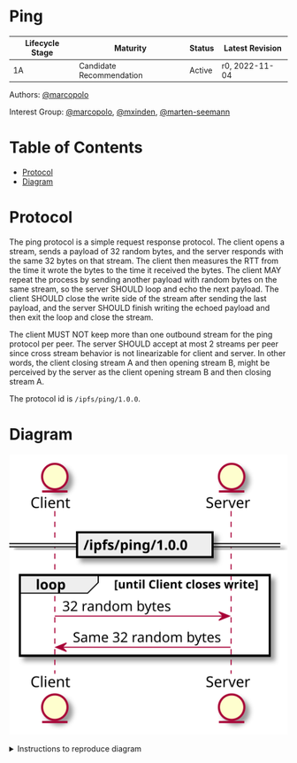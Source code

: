 # Ping <!-- omit in toc -->

| Lifecycle Stage | Maturity                 | Status | Latest Revision |
| --------------- | ------------------------ | ------ | --------------- |
| 1A              | Candidate Recommendation | Active | r0, 2022-11-04  |

Authors: [@marcopolo]

Interest Group: [@marcopolo], [@mxinden], [@marten-seemann]

[@marcopolo]: https://github.com/mxinden
[@mxinden]: https://github.com/mxinden
[@marten-seemann]: https://github.com/marten-seemann

# Table of Contents <!-- omit in toc -->
- [Protocol](#protocol)
- [Diagram](#diagram)

# Protocol

The ping protocol is a simple request response protocol. The client opens a
stream, sends a payload of 32 random bytes, and the server responds with the
same 32 bytes on that stream. The client then measures the RTT from the time it
wrote the bytes to the time it received the bytes. The client MAY repeat the
process by sending another payload with random bytes on the same stream, so the
server SHOULD loop and echo the next payload. The client SHOULD close the write
side of the stream after sending the last payload, and the server SHOULD finish
writing the echoed payload and then exit the loop and close the stream.

The client MUST NOT keep more than one outbound stream for the ping protocol per
peer.  The server SHOULD accept at most 2 streams per peer since cross stream
behavior is not linearizable for client and server. In other words, the client
closing stream A and then opening stream B, might be perceived by the server as
the client opening stream B and then closing stream A.

The protocol id is `/ipfs/ping/1.0.0`.

# Diagram

![Ping Protocol Diagram](./ping.svg)

<details>
  <summary>Instructions to reproduce diagram</summary>

From the root, run:  `plantuml -tsvg ping/ping.md`

```
@startuml
skinparam backgroundColor white

entity Client
entity Server

== /ipfs/ping/1.0.0 ==
loop until Client closes write
    Client -> Server: 32 random bytes
    Client <- Server: Same 32 random bytes
end
@enduml
```

</details>
